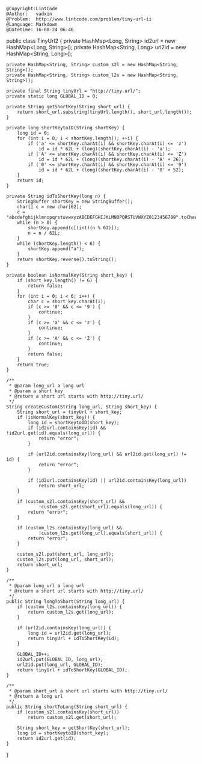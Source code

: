 ```
@Copyright:LintCode
@Author:   vadxin
@Problem:  http://www.lintcode.com/problem/tiny-url-ii
@Language: Markdown
@Datetime: 16-08-24 06:46
```

public class TinyUrl2 {
    private HashMap<Long, String> id2url = new HashMap<Long, String>();
    private HashMap<String, Long> url2id = new HashMap<String, Long>();

    private HashMap<String, String> custom_s2l = new HashMap<String, String>();
    private HashMap<String, String> custom_l2s = new HashMap<String, String>();

    private final String tinyUrl = "http://tiny.url/";
    private static long GLOBAL_ID = 0;

    private String getShortKey(String short_url) {
        return short_url.substring(tinyUrl.length(), short_url.length());
    }

    private long shortKeytoID(String shortKey) {
        long id = 0;
        for (int i = 0; i < shortKey.length(); ++i) {
            if ('a' <= shortKey.charAt(i) && shortKey.charAt(i) <= 'z')
                id = id * 62L + (long)(shortKey.charAt(i) - 'a');
            if ('A' <= shortKey.charAt(i) && shortKey.charAt(i) <= 'Z')
                id = id * 62L + (long)(shortKey.charAt(i) - 'A' + 26);
            if ('0' <= shortKey.charAt(i) && shortKey.charAt(i) <= '9')
                id = id * 62L + (long)(shortKey.charAt(i) - '0' + 52);
        }
        return id;
    }

    private String idToShortKey(long n) {
        StringBuffer shortKey = new StringBuffer();
        char[] c = new char[62];
        c = "abcdefghijklmnopqrstuvwxyzABCDEFGHIJKLMNOPQRSTUVWXYZ0123456789".toCharArray();
        while (n > 0) {
            shortKey.append(c[(int)(n % 62)]);
            n = n / 62L;
        }
        while (shortKey.length() < 6) {
            shortKey.append("a");
        }
        return shortKey.reverse().toString();
    }
    
    private boolean isNormalKey(String short_key) {
        if (short_key.length() != 6) {
            return false;
        }
        for (int i = 0; i < 6; i++) {
            char c = short_key.charAt(i);
            if (c >= '0' && c <= '9') {
                continue;
            }
            if (c >= 'a' && c <= 'z') {
                continue;
            }
            if (c >= 'A' && c <= 'Z') {
                continue;
            }
            return false;
        }
        return true;
    }
    
    /**
     * @param long_url a long url
     * @param a short key
     * @return a short url starts with http://tiny.url/
     */
    String createCustom(String long_url, String short_key) {
        String short_url = tinyUrl + short_key;
        if (isNormalKey(short_key)) {
            long id = shortKeytoID(short_key);
            if (id2url.containsKey(id) && !id2url.get(id).equals(long_url)) {
                return "error";
            }

            if (url2id.containsKey(long_url) && url2id.get(long_url) != id) {
                return "error";
            }
            
            if (id2url.containsKey(id) || url2id.containsKey(long_url))
                return short_url;
        }
        
        if (custom_s2l.containsKey(short_url) && 
                !custom_s2l.get(short_url).equals(long_url)) {
            return "error";
        }
        
        if (custom_l2s.containsKey(long_url) && 
                !custom_l2s.get(long_url).equals(short_url)) {
            return "error";
        }
        
        custom_s2l.put(short_url, long_url);
        custom_l2s.put(long_url, short_url);
        return short_url;
    }

    /**
     * @param long_url a long url
     * @return a short url starts with http://tiny.url/
     */
    public String longToShort(String long_url) {
        if (custom_l2s.containsKey(long_url)) {
            return custom_l2s.get(long_url);
        }
        
        if (url2id.containsKey(long_url)) {
            long id = url2id.get(long_url);
            return tinyUrl + idToShortKey(id);
        }
        
        GLOBAL_ID++;
        id2url.put(GLOBAL_ID, long_url);
        url2id.put(long_url, GLOBAL_ID);
        return tinyUrl + idToShortKey(GLOBAL_ID);
    }

    /**
     * @param short_url a short url starts with http://tiny.url/
     * @return a long url
     */
    public String shortToLong(String short_url) {
        if (custom_s2l.containsKey(short_url))
            return custom_s2l.get(short_url);

        String short_key = getShortKey(short_url);
        long id = shortKeytoID(short_key);
        return id2url.get(id);
    }
}